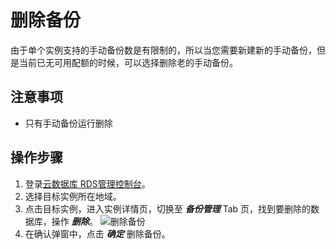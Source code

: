 # 删除备份
由于单个实例支持的手动备份数是有限制的，所以当您需要新建新的手动备份，但是当前已无可用配额的时候，可以选择删除老的手动备份。

## 注意事项
* 只有手动备份运行删除

## 操作步骤
1. 登录[云数据库 RDS管理控制台](https://rds-console.jdcloud.com/database)。
2. 选择目标实例所在地域。
3. 点击目标实例，进入实例详情页，切换至 ***备份管理*** Tab 页，找到要删除的数据库，操作 ***删除***。
    ![删除备份](https://img1.jcloudcs.com/cms/57bb11cf-8538-4421-a443-f7f98c8a1ea620180211153725.JPG)
4. 在确认弹窗中，点击 ***确定*** 删除备份。
